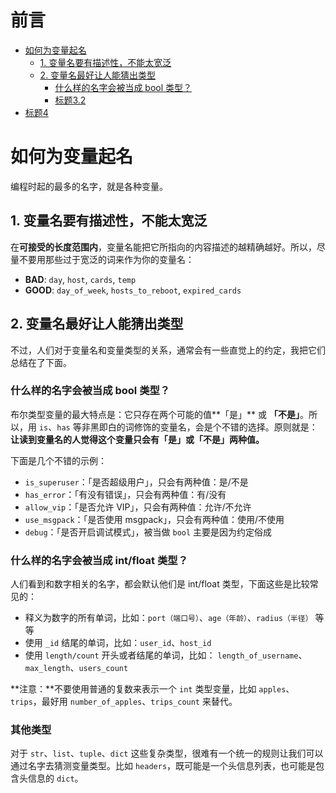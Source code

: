 # 前言

 * [如何为变量起名](#如何为变量起名)
    - [1. 变量名要有描述性，不能太宽泛](#1-变量名要有描述性-不能太宽泛)
    - [2. 变量名最好让人能猜出类型](#2-变量名最好让人能猜出类型)
        + [什么样的名字会被当成 bool 类型？](#什么样的名字会被当成-bool-类型)
        + [标题3.2](#标题3.2)
  * [标题4](#标题4)

# 如何为变量起名

编程时起的最多的名字，就是各种变量。

## 1. 变量名要有描述性，不能太宽泛

在**可接受的长度范围内**，变量名能把它所指向的内容描述的越精确越好。所以，尽量不要用那些过于宽泛的词来作为你的变量名：

+ **BAD**: `day`, `host`, `cards`, `temp`
+ **GOOD**: `day_of_week`, `hosts_to_reboot`, `expired_cards`

## 2. 变量名最好让人能猜出类型

不过，人们对于变量名和变量类型的关系，通常会有一些直觉上的约定，我把它们总结在了下面。

### 什么样的名字会被当成 bool 类型？

布尔类型变量的最大特点是：它只存在两个可能的值**「是」** 或 **「不是」**。所以，用 `is`、`has` 等非黑即白的词修饰的变量名，会是个不错的选择。原则就是：**让读到变量名的人觉得这个变量只会有「是」或「不是」两种值。**

下面是几个不错的示例：

+ `is_superuser`：「是否超级用户」，只会有两种值：是/不是
+ `has_error`：「有没有错误」，只会有两种值：有/没有
+ `allow_vip`：「是否允许 VIP」，只会有两种值：允许/不允许
+ `use_msgpack`：「是否使用 msgpack」，只会有两种值：使用/不使用
+ `debug`：「是否开启调试模式」，被当做 `bool` 主要是因为约定俗成

### 什么样的名字会被当成 int/float 类型？

人们看到和数字相关的名字，都会默认他们是 int/float 类型，下面这些是比较常见的：

+ 释义为数字的所有单词，比如：`port（端口号）`、`age（年龄）`、`radius（半径）` 等等
+ 使用 `_id` 结尾的单词，比如：`user_id`、`host_id`
+ 使用 `length/count` 开头或者结尾的单词，比如： `length_of_username`、`max_length`、`users_count`

**注意：**不要使用普通的复数来表示一个 `int` 类型变量，比如 `apples`、`trips`，最好用 `number_of_apples`、`trips_count` 来替代。

### 其他类型
对于 `str`、`list`、`tuple`、`dict` 这些复杂类型，很难有一个统一的规则让我们可以通过名字去猜测变量类型。比如 `headers`，既可能是一个头信息列表，也可能是包含头信息的 `dict`。
